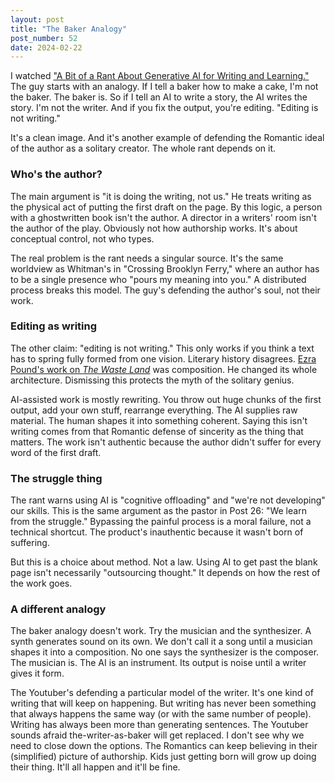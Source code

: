 ```yaml
---
layout: post
title: "The Baker Analogy"
post_number: 52
date: 2024-02-22
---
```


I watched ["A Bit of a Rant About Generative AI for Writing and Learning."](https://www.youtube.com/watch?v=GOrVyuH8mMs&t=613s) The guy starts with an analogy. If I tell a baker how to make a cake, I'm not the baker. The baker is. So if I tell an AI to write a story, the AI writes the story. I'm not the writer. And if you fix the output, you're editing. "Editing is not writing."
            
It's a clean image. And it's another example of defending the Romantic ideal of the author as a solitary creator. The whole rant depends on it.

### Who's the author?

The main argument is "it is doing the writing, not us." He treats writing as the physical act of putting the first draft on the page. By this logic, a person with a ghostwritten book isn't the author. A director in a writers' room isn't the author of the play. Obviously not how authorship works. It's about conceptual control, not who types.
            
The real problem is the rant needs a singular source. It's the same worldview as Whitman's in "Crossing Brooklyn Ferry," where an author has to be a single presence who "pours my meaning into you." A distributed process breaks this model. The guy's defending the author's soul, not their work.

### Editing as writing

The other claim: "editing is not writing." This only works if you think a text has to spring fully formed from one vision. Literary history disagrees. [Ezra Pound's work on *The Waste Land*](https://lithub.com/read-ezra-pounds-extensive-revisions-to-t-s-eliots-the-waste-land/) was composition. He changed its whole architecture. Dismissing this protects the myth of the solitary genius.
            
AI-assisted work is mostly rewriting. You throw out huge chunks of the first output, add your own stuff, rearrange everything. The AI supplies raw material. The human shapes it into something coherent. Saying this isn't writing comes from that Romantic defense of sincerity as the thing that matters. The work isn't authentic because the author didn't suffer for every word of the first draft.

### The struggle thing

The rant warns using AI is "cognitive offloading" and "we're not developing" our skills. This is the same argument as the pastor in Post 26: "We learn from the struggle." Bypassing the painful process is a moral failure, not a technical shortcut. The product's inauthentic because it wasn't born of suffering.
            
But this is a choice about method. Not a law. Using AI to get past the blank page isn't necessarily "outsourcing thought." It depends on how the rest of the work goes.

### A different analogy

The baker analogy doesn't work. Try the musician and the synthesizer. A synth generates sound on its own. We don't call it a song until a musician shapes it into a composition. No one says the synthesizer is the composer. The musician is. The AI is an instrument. Its output is noise until a writer gives it form.
            
The Youtuber's defending a particular model of the writer. It's one kind of writing that will keep on happening. But writing has never been something that always happens the same way (or with the same number of people). Writing has always been more than generating sentences. The Youtuber sounds afraid the-writer-as-baker will get replaced. I don't see why we need to close down the options. The Romantics can keep believing in their (simplified) picture of authorship. Kids just getting born will grow up doing their thing. It'll all happen and it'll be fine.